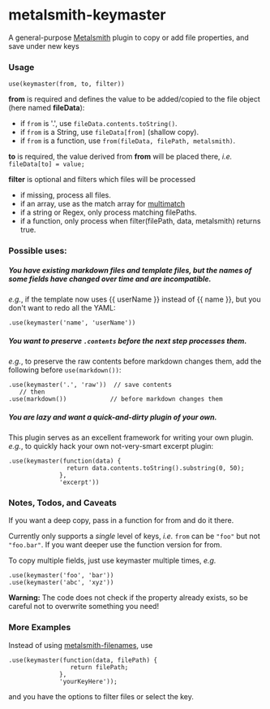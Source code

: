 # metalsmith-keymaster
A general-purpose [Metalsmith]("http://www.metalsmith.io/") plugin to copy or add file properties, and save under new keys

### Usage

`use(keymaster(from, to, filter))`

**from** is required and defines the value to be added/copied to the file object (here named **fileData**):
 - if `from` is '.', use `fileData.contents.toString()`.
 - if `from` is a String, use `fileData[from]` (shallow copy).
 - if `from` is a function, use `from(fileData, filePath, metalsmith)`.   

**to** is required, the value derived from **from** will be placed there, _i.e._  `fileData[to] = value;`

**filter** is optional and filters which files will be processed
 - if missing, process all files.
 - if an array, use as the match array for [multimatch](https://www.npmjs.com/package/multimatch)
 - if a string or Regex, only process matching filePaths.
 - if a function, only process when filter(filePath, data, metalsmith) returns true.


### Possible uses:

##### You have existing markdown files and template files, but the names of some fields have changed over time and are incompatible.
_e.g._, if the template now uses {{ userName }} instead of {{ name }}, but you don't want to redo all the YAML:

`.use(keymaster('name', 'userName'))`

##### You want to preserve `.contents` before the next step processes them.
_e.g._, to preserve the raw contents before markdown changes them, add the following before `use(markdown())`:

    .use(keymaster('.', 'raw'))  // save contents
       // then
    .use(markdown())            // before markdown changes them


##### You are lazy and want a quick-and-dirty plugin of your own.
This plugin serves as an excellent framework for writing your own plugin.  _e.g._, to quickly hack your own not-very-smart excerpt plugin:

    .use(keymaster(function(data) {
                    return data.contents.toString().substring(0, 50);
                  },
                  'excerpt'))


### Notes, Todos, and Caveats

If you want a deep copy, pass in a function for from and do it there.

Currently only supports a _single_ level of keys, _i.e._ `from` can be `"foo"` but not `"foo.bar"`.  If you want deeper use the function version for from.

To copy multiple fields, just use keymaster multiple times, _e.g._

    .use(keymaster('foo', 'bar'))
    .use(keymaster('abc', 'xyz'))

**Warning:** The code does not check if the property already exists, so be careful not to overwrite something you need!

### More Examples

Instead of using [metalsmith-filenames](https://www.npmjs.com/package/metalsmith-filenames), use

    .use(keymaster(function(data, filePath) {
                     return filePath;
                  },
                  'yourKeyHere'));

   and you have the options to filter files or select the key.
